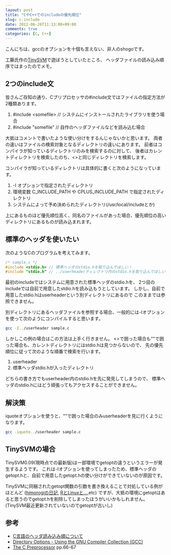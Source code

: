 ```yaml
---
layout: post
title: "CやC++でのincludeの優先順位"
slug: c-include
date: 2012-06-26T11:13:00+09:00
comments: true
categories: [C, C++]
---
```


こんにちは、gccのオプションを十個も言えない、非人のshogoです。

工藤氏作の[TinySVM](http://chasen.org/~taku/software/TinySVM/)で遊ぼうとしていたところ、
ヘッダファイルの読み込み順序ではまったのでメモ。

<!-- more -->

## 2つのinclude文
皆さんご存知の通り、Cプリプロセッサの#include文ではファイルの指定方法が2種類あります。

1. &#035;include &lt;somefile&gt; // システムにインストールされたライブラリを使う場合
2. &#035;include &quot;somefile&quot; // 自作のヘッダファイルなどを読み込む場合

大抵はコメントで書いたような使い分けをするんじゃないかと思います。
両者の違いはファイルの検索対象となるディレクトリの違いにあります。
前者はコンパイラが知っているディレクトリのみを検索するのに対して、
後者はカレントディレクトリを検索したのち、<>と同じディレクトリを検索します。

コンパイラが知っているディレクトリは具体的に書くと次のようになっています。

1. -I オプションで指定されたディレクトリ
2. 環境変数 C&#095;INCLUDE&#095;PATH や CPLUS&#095;INCLUDE&#095;PATH で指定されたディレクトリ
3. システムによって予め決められたディレクトリ(/usr/local/includeとか)

上にあるものほど優先順位高く、同名のファイルがあった場合、優先順位の高いディレクトリにあるものが読み込まれます。

## 標準のヘッダを使いたい

次のようなCのプログラムを考えてみます。

```c
/* sample.c */
#include <stdio.h> // 標準ヘッダのstdio.hを取り込んでほしい！
#include "stdio.h" // ../userheaderディレクトリ内のstdio.hを取り込んでほしい！
```

最初のincludeではシステムに用意された標準ヘッダのstdio.hを、
2つ目のincludeでは自前で用意したstdio.hを読み込もうとしています。
しかし、自前で用意したstdio.hはuserheaderという別ディレクトリにあるので
このままでは参照できません。

別ディレクトリにあるヘッダファイルを参照する場合、一般的には-Iオプションを使って次のようにコンパイルすると思います。

```bash
gcc -I../userheader sample.c
```

しかしこの例の場合はこの方法は上手く行きません。
<>で囲った場合も""で囲った場合も、カレントディレクトリにはstdio.hは見つからないので、
先の優先順位に従って次のような順番で検索を行います。

1. userheader
2. 標準ヘッダstdio.hが入ったディレクトリ

どちらの書き方でもuserheader内のstdio.hを先に発見してしまうので、
標準ヘッダのstdio.hにはどう頑張ってもアクセスすることができません。

## 解決策

iquoteオプションを使うと、&quot;&quot;で囲った場合のみuserheaderを見に行くようになります。

```bash
gcc -iquote../userheader sample.c
```

## TinySVMの場合

TinySVM0.09(現時点での最新版)は一部環境でgetoptの違うというエラーが発生するようです。
これは-Iオプションを使ってしまったため、標準ヘッダのgetopt.hと、自前で用意したgetopt.hの使い分けができていないのが原因です。

TinySVMに同梱されたgetopt関数の引数を書き換えることで対処している例がほとんど
([himorogiの日記](http://d.hatena.ne.jp/himorogi/20090621/1245536366), [RとLinuxと...](http://rmecab.jp/wiki/index.php?%CF%C2%C9%DB%C9%F3%C2%BE%A5%A4%A5%F3%A5%B9%A5%C8%A1%BC%A5%EB),etc)
ですが、大抵の環境にgetoptはあると思うのでgetopt.hを削除してしまったほうがいいかもしれません。
(TinySVM最近更新されていないのでgetoptが古いし)


## 参考

* [C言語のヘッダ読み込み順について](http://ameblo.jp/mofu-mofu-alpaca/entry-10868656211.html)
* [Directory Options - Using the GNU Compiler Collection (GCC)](http://gcc.gnu.org/onlinedocs/gcc-4.7.1/gcc/Directory-Options.html)
* [The C Preprocessor](http://gcc.gnu.org/onlinedocs/gcc-4.7.1/cpp.pdf) pp.66-67
